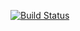 [![Build Status](https://secure.travis-ci.org/Operational-Transformation/ot.lua.png)](http://travis-ci.org/Operational-Transformation/ot.lua)